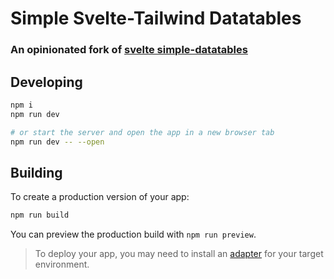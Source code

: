 # Simple Svelte-Tailwind Datatables

### An opinionated fork of [svelte simple-datatables](https://github.com/vincjo/svelte-simple-datatables/)

## Developing

```bash
npm i
npm run dev

# or start the server and open the app in a new browser tab
npm run dev -- --open
```

## Building

To create a production version of your app:

```bash
npm run build
```

You can preview the production build with `npm run preview`.

> To deploy your app, you may need to install an [adapter](https://kit.svelte.dev/docs/adapters) for your target environment.
